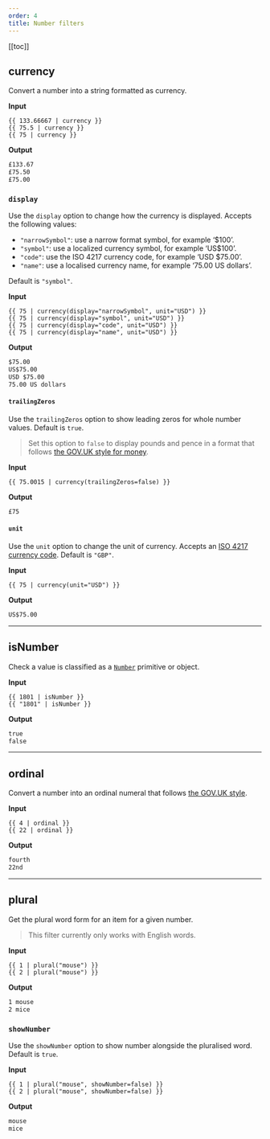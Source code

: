 ```yaml
---
order: 4
title: Number filters
---
```


<!-- markdownlint-disable no-emphasis-as-header -->

[[toc]]

## currency

Convert a number into a string formatted as currency.

**Input**

```njk
{{ 133.66667 | currency }}
{{ 75.5 | currency }}
{{ 75 | currency }}
```

**Output**

```html
£133.67
£75.50
£75.00
```

### `display`

Use the `display` option to change how the currency is displayed. Accepts the following values:

- `"narrowSymbol"`: use a narrow format symbol, for example ‘$100’.
- `"symbol"`: use a localized currency symbol, for example ‘US$100’.
- `"code"`: use the ISO 4217 currency code, for example ‘USD $75.00’.
- `"name"`: use a localised currency name, for example ‘75.00 US dollars’.

Default is `"symbol"`.

**Input**

```njk
{{ 75 | currency(display="narrowSymbol", unit="USD") }}
{{ 75 | currency(display="symbol", unit="USD") }}
{{ 75 | currency(display="code", unit="USD") }}
{{ 75 | currency(display="name", unit="USD") }}
```

**Output**

```html
$75.00
US$75.00
USD $75.00
75.00 US dollars
```

#### `trailingZeros`

Use the `trailingZeros` option to show leading zeros for whole number values. Default is `true`.

> Set this option to `false` to display pounds and pence in a format that follows [the GOV.UK style for money](https://www.gov.uk/guidance/style-guide/a-to-z-of-gov-uk-style#money).

**Input**

```njk
{{ 75.0015 | currency(trailingZeros=false) }}
```

**Output**

```html
£75
```

#### `unit`

Use the `unit` option to change the unit of currency. Accepts an [ISO 4217 currency code](https://en.wikipedia.org/wiki/ISO_4217). Default is `"GBP"`.

**Input**

```njk
{{ 75 | currency(unit="USD") }}
```

**Output**

```html
US$75.00
```

---

## isNumber

Check a value is classified as a [`Number`](https://developer.mozilla.org/en-US/docs/Web/JavaScript/Reference/Global_Objects/Number) primitive or object.

**Input**

```njk
{{ 1801 | isNumber }}
{{ "1801" | isNumber }}
```

**Output**

```html
true
false
```

---

## ordinal

Convert a number into an ordinal numeral that follows [the GOV.UK style](https://www.gov.uk/guidance/style-guide/a-to-z-of-gov-uk-style#ordinal-numbers).

**Input**

```njk
{{ 4 | ordinal }}
{{ 22 | ordinal }}
```

**Output**

```html
fourth
22nd
```

---

## plural

Get the plural word form for an item for a given number.

> This filter currently only works with English words.

**Input**

```njk
{{ 1 | plural("mouse") }}
{{ 2 | plural("mouse") }}
```

**Output**

```html
1 mouse
2 mice
```

### `showNumber`

Use the `showNumber` option to show number alongside the pluralised word. Default is `true`.

**Input**

```njk
{{ 1 | plural("mouse", showNumber=false) }}
{{ 2 | plural("mouse", showNumber=false) }}
```

**Output**

```html
mouse
mice
```
